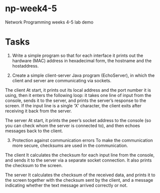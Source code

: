 # np-week4-5
Network Programming weeks 4-5 lab demo

# Tasks
1. Write a simple program so that for each interface it prints out the
hardware (MAC) address in hexadecimal form, the hostname and the hostaddress.

2. Create a simple client-server Java program (EchoServer), in which the client and
server are communicating via sockets.

The client
At start, it prints out its local address and the port number it is using, then it enters
the following loop: it takes one line of input from the console, sends it to the
server, and prints the server’s response to the screen. If the input line is a single
‘X’ character, the client exits after receiving it back from the server.

The server
At start, it prints the peer’s socket address to the console (so you can check whom
the server is connected to), and then echoes messages back to the client.

3. Protection against communication errors
To make the communication more secure, checksums are used in the communication.

The client
It calculates the checksum for each input line from the console, and sends it to the
server via a separate socket connection. It also prints the checksum to the screen.

The server
It calculates the checksum of the received data, and prints it to the screen together
with the checksum sent by the client, and a message indicating whether the text
message arrived correctly or not.

